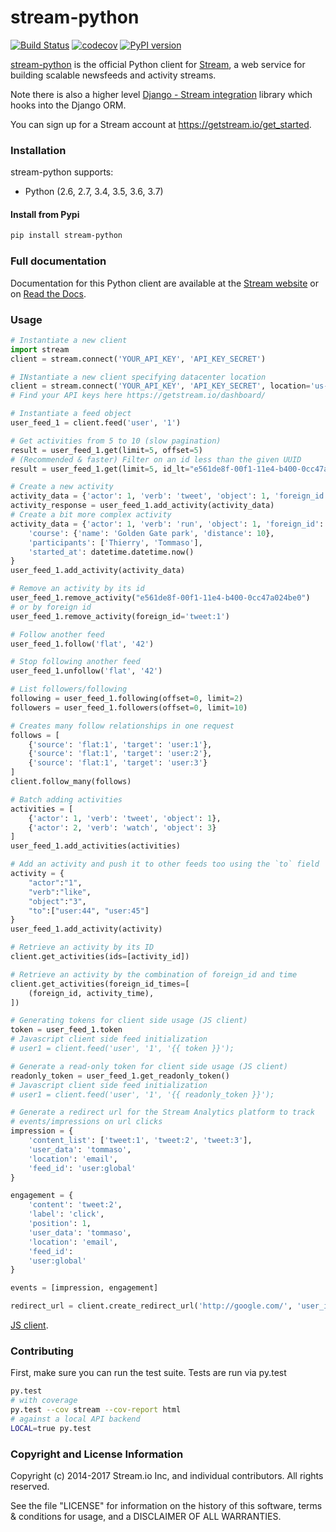 stream-python
=============

[![Build Status](https://travis-ci.org/GetStream/stream-python.svg?branch=master)](https://travis-ci.org/GetStream/stream-python) [![codecov](https://codecov.io/gh/GetStream/stream-python/branch/master/graph/badge.svg)](https://codecov.io/gh/GetStream/stream-python) [![PyPI version](https://badge.fury.io/py/stream-python.svg)](http://badge.fury.io/py/stream-python)

[stream-python](https://github.com/GetStream/stream-python) is the official Python client for [Stream](https://getstream.io/), a web service for building scalable newsfeeds and activity streams.

Note there is also a higher level [Django - Stream integration](https://github.com/getstream/stream-django) library which hooks into the Django ORM.

You can sign up for a Stream account at https://getstream.io/get_started.

### Installation

stream-python supports:

- Python (2.6, 2.7, 3.4, 3.5, 3.6, 3.7)

#### Install from Pypi

```bash
pip install stream-python
```

### Full documentation

Documentation for this Python client are available at the [Stream website](https://getstream.io/docs/?language=python) or on [Read the Docs](http://stream-python.readthedocs.org/en/latest/).

### Usage

```python
# Instantiate a new client
import stream
client = stream.connect('YOUR_API_KEY', 'API_KEY_SECRET')

# INstantiate a new client specifying datacenter location
client = stream.connect('YOUR_API_KEY', 'API_KEY_SECRET', location='us-east')
# Find your API keys here https://getstream.io/dashboard/

# Instantiate a feed object
user_feed_1 = client.feed('user', '1')

# Get activities from 5 to 10 (slow pagination)
result = user_feed_1.get(limit=5, offset=5)
# (Recommended & faster) Filter on an id less than the given UUID
result = user_feed_1.get(limit=5, id_lt="e561de8f-00f1-11e4-b400-0cc47a024be0")

# Create a new activity
activity_data = {'actor': 1, 'verb': 'tweet', 'object': 1, 'foreign_id': 'tweet:1'}
activity_response = user_feed_1.add_activity(activity_data)
# Create a bit more complex activity
activity_data = {'actor': 1, 'verb': 'run', 'object': 1, 'foreign_id': 'run:1',
	'course': {'name': 'Golden Gate park', 'distance': 10},
	'participants': ['Thierry', 'Tommaso'],
	'started_at': datetime.datetime.now()
}
user_feed_1.add_activity(activity_data)

# Remove an activity by its id
user_feed_1.remove_activity("e561de8f-00f1-11e4-b400-0cc47a024be0")
# or by foreign id
user_feed_1.remove_activity(foreign_id='tweet:1')

# Follow another feed
user_feed_1.follow('flat', '42')

# Stop following another feed
user_feed_1.unfollow('flat', '42')

# List followers/following
following = user_feed_1.following(offset=0, limit=2)
followers = user_feed_1.followers(offset=0, limit=10)

# Creates many follow relationships in one request
follows = [
    {'source': 'flat:1', 'target': 'user:1'},
    {'source': 'flat:1', 'target': 'user:2'},
    {'source': 'flat:1', 'target': 'user:3'}
]
client.follow_many(follows)

# Batch adding activities
activities = [
	{'actor': 1, 'verb': 'tweet', 'object': 1},
	{'actor': 2, 'verb': 'watch', 'object': 3}
]
user_feed_1.add_activities(activities)

# Add an activity and push it to other feeds too using the `to` field
activity = {
    "actor":"1",
    "verb":"like",
    "object":"3",
    "to":["user:44", "user:45"]
}
user_feed_1.add_activity(activity)

# Retrieve an activity by its ID
client.get_activities(ids=[activity_id])

# Retrieve an activity by the combination of foreign_id and time
client.get_activities(foreign_id_times=[
    (foreign_id, activity_time),
])

# Generating tokens for client side usage (JS client)
token = user_feed_1.token
# Javascript client side feed initialization
# user1 = client.feed('user', '1', '{{ token }}');

# Generate a read-only token for client side usage (JS client)
readonly_token = user_feed_1.get_readonly_token()
# Javascript client side feed initialization
# user1 = client.feed('user', '1', '{{ readonly_token }}');

# Generate a redirect url for the Stream Analytics platform to track
# events/impressions on url clicks
impression = {
    'content_list': ['tweet:1', 'tweet:2', 'tweet:3'],
    'user_data': 'tommaso',
    'location': 'email',
    'feed_id': 'user:global'
}

engagement = {
    'content': 'tweet:2',
    'label': 'click',
    'position': 1,
    'user_data': 'tommaso',
    'location': 'email',
    'feed_id':
    'user:global'
}

events = [impression, engagement]

redirect_url = client.create_redirect_url('http://google.com/', 'user_id', events)
```

[JS client](http://github.com/getstream/stream-js).

### Contributing

First, make sure you can run the test suite. Tests are run via py.test

```bash
py.test
# with coverage
py.test --cov stream --cov-report html
# against a local API backend
LOCAL=true py.test
```

### Copyright and License Information

Copyright (c) 2014-2017 Stream.io Inc, and individual contributors. All rights reserved.

See the file "LICENSE" for information on the history of this software, terms & conditions for usage, and a DISCLAIMER OF ALL WARRANTIES.
